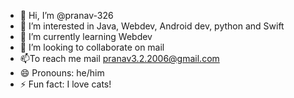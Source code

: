 - 👋 Hi, I’m @pranav-326
- 👀 I’m interested in Java, Webdev, Android dev, python and Swift
- 🌱 I’m currently learning Webdev
- 💞️ I’m looking to collaborate on mail
- 📫To reach me mail pranav3.2.2006@gmail.com
- 😄 Pronouns: he/him
- ⚡ Fun fact: I love cats!

<!---
pranav-326/pranav-326 is a ✨ special ✨ repository because its `README.md` (this file) appears on your GitHub profile.
You can click the Preview link to take a look at your changes.
--->
